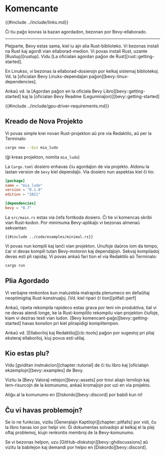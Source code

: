 # Komencante

{{#include ../include/links.md}}

Ĉi tiu paĝo kovras la bazan agordadon, bezonan por Bevy-ellaborado.

---

Plejparte, Bevy estas sama, kiel iu ajn alia Rust-biblioteko. Vi bezonas
instali na Rust kaj agordi vian ellaborad-medion. Vi povas instali Rust, uzante [Rustup][rustup]. Vidu
[La oficialan agordan paĝon de Rust][rust::getting-started].

En Linukso, vi bezonas la ellaborad-dosierojn por kelkaj sistemaj bibliotekoj. Vd. la
[oficialan Bevy Linuks-dependaĵan paĝon][bevy::linux-dependencies].

Ankaŭ vd. la [Agordan paĝon en la oficiala Bevy Libro][bevy::getting-started] kaj la [oficialan Bevy Readme (Leguminaĵon)][bevy::getting-started]

{{#include ../include/gpu-driver-requirements.md}}

## Kreado de Nova Projekto

Vi povas simple krei novan Rust-projekton aŭ pre via Redaktilo, aŭ per la Terminalo:

```sh
cargo new --bin mia_ludo
```

(ĝi kreas projekton, nomita `mia_ludo`)

La `Cargo.toml` dosiero enhavas ĉiu agordaĵon de via projekto. Aldonu la lastan version de `bevy` kiel dependaĵo. Via dosiero nun aspektas kiel ĉi tio:

```toml
[package]
name = "mia_ludo"
version = "0.1.0"
edition = "2021"

[dependencies]
bevy = "0.7"
```

La `src/main.rs` estas via ĉefa	fontkoda dosiero. Ĉi tie vi komencas skribi vian Rust-kodon. Por minimuma Bevy-aplikaĵo vi bezonas almenaŭ sekvantan:

```rust,no_run,noplayground
{{#include ../code/examples/minimal.rs}}
```

Vi povas nun kompili kaj lanĉi vian projekton. Unufoje daŭros iom da tempo, ĉar vi devas kompili tutan Bevy-motoron kaj dependaĵojn. Sekvaj kompiladoj devas esti pli rapidaj. Vi povas ankaŭ fari tion el via Redaktilo aŭ Terminalo:

```sh
cargo run
```

## Plia Agordado

Vi verŝajne renkontos kun maluzebla malrapida plenumeco en defaŭltaj neoptimigitaj Rust-konstruaĵoj. [Vd. kiel ripari ĉi tion][pitfall::perf]

Ankaŭ, ripeta rekompila rapideco estas grava por teni vin produktiva,
tial vi ne devas atendi longe, ke la Rust-kompililo rekompilu vian
projekton ĉiufoje, kiam vi deziras testi vian ludon. [Bevy komencant-paĝo][bevy::getting-started] havas konsilon pri kiel plirapidigi kompiltempon.

Ankaŭ vd. [Ellaboriloj kaj Redaktiloj][cb::tools] paĝon por sugestoj pri pliaj eksteraj ellaboriloj, kiuj povus esti utilaj.

## Kio estas plu?

Vidu [gviditan instrukcion][chapter::tutorial] de ĉi tiu libro kaj [oficialajn ekzemplojn][bevy::examples] de Bevy.

Vizitu la [Bevy Valoraĵ-retejon][bevy::assets] por trovi aliajn lernilojn kaj lern-risurcojn de la komunumo, ankaŭ kromaĵojn por uzi en via projekto.

Aliĝu al la komunumo en [Diskordo][bevy::discord] por babili kun ni!

## Ĉu vi havas problemojn?

Se io ne funkcias, vizitu [Ĝeneralajn Kaptilojn][chapter::pitfalls] por vidi, ĉu la libro havas ion por helpi vin. Ĝi dokumentas solvadojn al kelkaj el la plej oftaj problemoj, kiujn renkontis membroj de la Bevy-komunumo.

Se vi bezonas helpon, uzu [GitHub-diskutojn][bevy::ghdiscussions] aŭ vizitu la babilejon kaj demandi por helpo en [Diskordo][bevy::discord].
